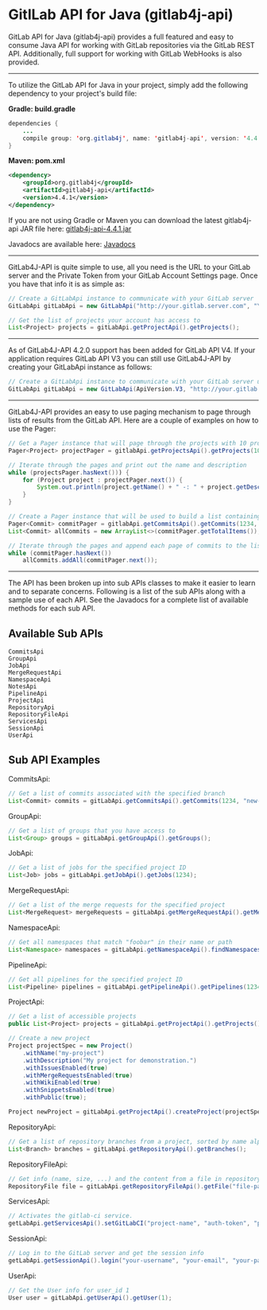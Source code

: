 GitlLab API for Java (gitlab4j-api)
===================================

GitLab API for Java (gitlab4j-api) provides a full featured and easy to consume Java API for working with GitLab repositories via the GitLab REST API.  Additionally, full support for working with GitLab WebHooks is also provided.

---

To utilize the GitLab API for Java in your project, simply add the following dependency to your project's build file:

**Gradle: build.gradle**
```java
dependencies {
    ...
    compile group: 'org.gitlab4j', name: 'gitlab4j-api', version: '4.4.1'
}
```

**Maven: pom.xml**
```xml
<dependency>
    <groupId>org.gitlab4j</groupId>
    <artifactId>gitlab4j-api</artifactId>
    <version>4.4.1</version>
</dependency>
```

If you are not using Gradle or Maven you can download the latest gitlab4j-api JAR file here: [gitlab4j-api-4.4.1.jar](https://oss.sonatype.org/service/local/repositories/releases/content/org/gitlab4j/gitlab4j-api/4.4.1/gitlab4j-api-4.4.1.jar "Download JAR")

Javadocs are available here: <a href="http://www.messners.com/gitlab4j-api/javadocs/index.html?org/gitlab4j/api/package-summary.html" target="_top">Javadocs</a>

---

GitLab4J-API is quite simple to use, all you need is the URL to your GitLab server and the Private Token from your GitLab Account Settings page.  Once you have that info it is as simple as:
```java
// Create a GitLabApi instance to communicate with your GitLab server
GitLabApi gitLabApi = new GitLabApi("http://your.gitlab.server.com", "YOUR_PRIVATE_TOKEN");

// Get the list of projects your account has access to
List<Project> projects = gitLabApi.getProjectApi().getProjects();
```

---

As of GitLab4J-API 4.2.0 support has been added for GitLab API V4. If your application requires GitLab API V3 you can still use GitLab4J-API by creating your GitLabApi instance as follows:
```java
// Create a GitLabApi instance to communicate with your GitLab server using GitLab API V3
GitLabApi gitLabApi = new GitLabApi(ApiVersion.V3, "http://your.gitlab.server.com", "YOUR_PRIVATE_TOKEN");
```

---

GitLab4J-API provides an easy to use paging mechanism to page through lists of results from the GitLab API.  Here are a couple of examples on how to use the Pager:
```java
// Get a Pager instance that will page through the projects with 10 projects per page
Pager<Project> projectPager = gitlabApi.getProjectsApi().getProjects(10);

// Iterate through the pages and print out the name and description
while (projectsPager.hasNext())) {
    for (Project project : projectPager.next()) {
        System.out.println(project.getName() + " -: " + project.getDescription());
    }
}
```

```java
// Create a Pager instance that will be used to build a list containing all the commits for project ID 1234
Pager<Commit> commitPager = gitlabApi.getCommitsApi().getCommits(1234, 20);
List<Commit> allCommits = new ArrayList<>(commitPager.getTotalItems());

// Iterate through the pages and append each page of commits to the list
while (commitPager.hasNext())
    allCommits.addAll(commitPager.next());
```
---

The API has been broken up into sub APIs classes to make it easier to learn and to separate concerns.  Following is a list of the sub APIs along with a sample use of each API.  See the Javadocs for a complete list of available methods for each sub API.

Available Sub APIs
------------------
```
CommitsApi
GroupApi
JobApi
MergeRequestApi
NamespaceApi
NotesApi
PipelineApi
ProjectApi
RepositoryApi
RepositoryFileApi
ServicesApi
SessionApi
UserApi
```

Sub API Examples
----------------

CommitsApi:
```java
// Get a list of commits associated with the specified branch
List<Commit> commits = gitLabApi.getCommitsApi().getCommits(1234, "new-feature");
```

GroupApi:
```java
// Get a list of groups that you have access to
List<Group> groups = gitLabApi.getGroupApi().getGroups();
```

JobApi:
```java
// Get a list of jobs for the specified project ID
List<Job> jobs = gitLabApi.getJobApi().getJobs(1234);
```

MergeRequestApi:
```java
// Get a list of the merge requests for the specified project
List<MergeRequest> mergeRequests = gitLabApi.getMergeRequestApi().getMergeRequests(1234);
```
 
NamespaceApi:
```java
// Get all namespaces that match "foobar" in their name or path
List<Namespace> namespaces = gitLabApi.getNamespaceApi().findNamespaces("foobar");
```

PipelineApi:
```java
// Get all pipelines for the specified project ID
List<Pipeline> pipelines = gitLabApi.getPipelineApi().getPipelines(1234);
```

ProjectApi:
```java
// Get a list of accessible projects 
public List<Project> projects = gitLabApi.getProjectApi().getProjects();
```
```java
// Create a new project
Project projectSpec = new Project()
    .withName("my-project")
    .withDescription("My project for demonstration.")
    .withIssuesEnabled(true)
    .withMergeRequestsEnabled(true)
    .withWikiEnabled(true)
    .withSnippetsEnabled(true)
    .withPublic(true);

Project newProject = gitLabApi.getProjectApi().createProject(projectSpec);
```

RepositoryApi:
```java
// Get a list of repository branches from a project, sorted by name alphabetically
List<Branch> branches = gitLabApi.getRepositoryApi().getBranches();
```

RepositoryFileApi:
```java
// Get info (name, size, ...) and the content from a file in repository
RepositoryFile file = gitLabApi.getRepositoryFileApi().getFile("file-path", 1234, "ref");   
```

ServicesApi:
```java
// Activates the gitlab-ci service.
getLabApi.getServicesApi().setGitLabCI("project-name", "auth-token", "project-ci-url");
```

SessionApi:
```java
// Log in to the GitLab server and get the session info
getLabApi.getSessionApi().login("your-username", "your-email", "your-password");
```

UserApi:
```java
// Get the User info for user_id 1
User user = gitLabApi.getUserApi().getUser(1);
```
